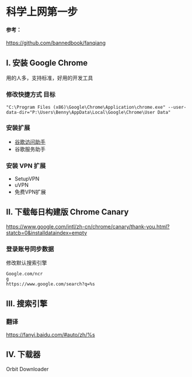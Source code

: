 科学上网第一步
==============

#### 参考：

https://github.com/bannedbook/fanqiang



## I. 安装 Google Chrome
用的人多，支持标准，好用的开发工具


### 修改快捷方式 目标
```
"C:\Program Files (x86)\Google\Chrome\Application\chrome.exe" --user-data-dir="P:\Users\Benny\AppData\Local\Google\Chrome\User Data"
```


### 安装扩展
- [谷歌访问助手](https://github.com/haotian-wang/google-access-helper)
- 谷歌服务助手






###  安装 VPN 扩展 
- SetupVPN
- uVPN
- 免费VPN扩展



## II. 下载每日构建版 Chrome Canary

https://www.google.com/intl/zh-cn/chrome/canary/thank-you.html?statcb=0&installdataindex=empty



### 登录账号同步数据

修改默认搜索引擎
```
Google.com/ncr
g
https://www.google.com/search?q=%s
```



## III. 搜索引擎

### 翻译
https://fanyi.baidu.com/#auto/zh/%s



## IV. 下载器

Orbit Downloader
